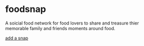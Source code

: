 # foodsnap

A soicial food network for food lovers to share and treasure thier memorable family and friends  moments around food.

[add a snap](screenshots/add.png) 